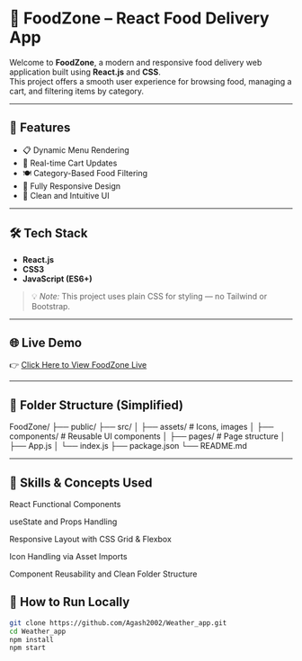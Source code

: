 # 🍔 FoodZone – React Food Delivery App

Welcome to **FoodZone**, a modern and responsive food delivery web application built using **React.js** and **CSS**.  
This project offers a smooth user experience for browsing food, managing a cart, and filtering items by category.

---

## 🚀 Features

- 📋 Dynamic Menu Rendering  
- 🛒 Real-time Cart Updates  
- 🍽️ Category-Based Food Filtering  
- 📱 Fully Responsive Design  
- 🎨 Clean and Intuitive UI  

---

## 🛠️ Tech Stack

- **React.js**  
- **CSS3**  
- **JavaScript (ES6+)**

> 💡 *Note:* This project uses plain CSS for styling — no Tailwind or Bootstrap.

---

## 🌐 Live Demo

👉 [Click Here to View FoodZone Live](https://food-zone-del.vercel.app/)

---

## 📂 Folder Structure (Simplified)

FoodZone/
├── public/
├── src/
│ ├── assets/ # Icons, images
│ ├── components/ # Reusable UI components
│ ├── pages/ # Page structure
│ ├── App.js
│ └── index.js
├── package.json
└── README.md

---

## 🧠 Skills & Concepts Used
React Functional Components

useState and Props Handling

Responsive Layout with CSS Grid & Flexbox

Icon Handling via Asset Imports

Component Reusability and Clean Folder Structure


## 📂 How to Run Locally

```bash
git clone https://github.com/Agash2002/Weather_app.git
cd Weather_app
npm install
npm start


